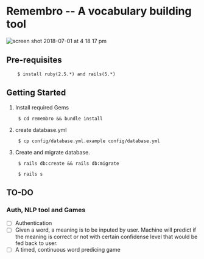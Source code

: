 # Remembro -- A vocabulary building tool
![screen shot 2018-07-01 at 4 18 17 pm](https://user-images.githubusercontent.com/17334660/42133589-6d7acf8c-7d4a-11e8-94ad-3ed475eba9f2.png)

## Pre-requisites

        $ install ruby(2.5.*) and rails(5.*)
        
## Getting Started

1. Install required Gems

        $ cd remembro && bundle install

2. create database.yml

        $ cp config/database.yml.example config/database.yml

3. Create and migrate database.
        
        $ rails db:create && rails db:migrate 

        $ rails s
## TO-DO
### Auth, NLP tool and Games

- [ ] Authentication
- [ ] Given a word, a meaning is to be inputed by user. Machine will predict if the meaning is correct or not with certain confidense level that would be fed back to user.
- [ ] A timed, continuous word predicing game
